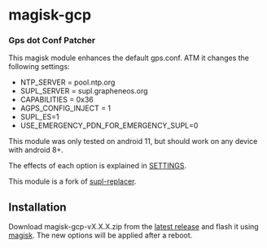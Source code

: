 # magisk-gcp

### Gps dot Conf Patcher

This magisk module enhances the default gps.conf. ATM it changes the following settings:

- NTP_SERVER = pool.ntp.org
- SUPL_SERVER = supl.grapheneos.org
- CAPABILITIES = 0x36
- AGPS_CONFIG_INJECT = 1
- SUPL_ES=1
- USE_EMERGENCY_PDN_FOR_EMERGENCY_SUPL=0

This module was only tested on android 11, but should work on any device with android 8+.

The effects of each option is explained in [SETTINGS](SETTINGS.MD).

This module is a fork of [supl-replacer](https://github.com/Magisk-Modules-Alt-Repo/supl-replacer).

## Installation

Download magisk-gcp-vX.X.X.zip from the [latest release](https://github.com/themidnightmaniac/magisk-gcp/releases/latest) and flash it using [magisk](https://github.com/topjohnwu/Magisk). The new options will be applied after a reboot.